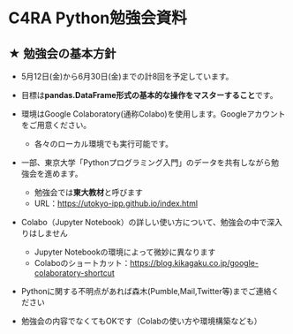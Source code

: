 # C4RA Python勉強会資料

## ★ 勉強会の基本方針
* 5月12日(金)から6月30日(金)までの計8回を予定しています。
* 目標は**pandas.DataFrame形式の基本的な操作をマスターすること**です。


* 環境はGoogle Colaboratory(通称Colabo)を使用します。Googleアカウントをご用意ください。
  * 各々のローカル環境でも実行可能です。
* 一部、東京大学「Pythonプログラミング入門」のデータを共有しながら勉強会を進めます。
  * 勉強会では**東大教材**と呼びます
  * URL：https://utokyo-ipp.github.io/index.html
* Colabo（Jupyter Notebook）の詳しい使い方について、勉強会の中で深入りはしません
  * Jupyter Notebookの環境によって微妙に異なります
  * Colaboのショートカット：https://blog.kikagaku.co.jp/google-colaboratory-shortcut


* Pythonに関する不明点があれば森木(Pumble,Mail,Twitter等)までご連絡ください
* 勉強会の内容でなくてもOKです（Colabの使い方や環境構築なども）